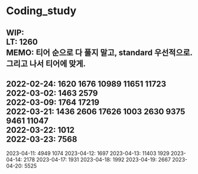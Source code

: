 # Coding_study </br>

WIP: </br>
LT: 1260 </br>
MEMO: 티어 순으로 다 풀지 말고, standard 우선적으로. 그리고 나서 티어에 맞게. </br>
---

2022-02-24: 1620 1676 10989 11651 11723 </br>
2022-03-02: 1463 2579 </br>
2022-03-09: 1764 17219 </br>
2022-03-21: 1436 2606 17626 1003 2630 9375 9461 11047 </br>
2022-03-22: 1012 </br>
2022-03-23: 7568 </br>
---
2023-04-11: 4949 1074
2023-04-12: 1697
2023-04-13: 11403 1929
2023-04-14: 2178
2023-04-17: 1931
2023-04-18: 1992
2023-04-19: 2667
2023-04-20: 5525